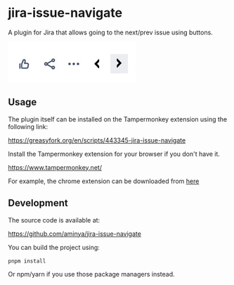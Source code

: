 # jira-issue-navigate

A plugin for Jira that allows going to the next/prev issue using buttons.

![preview](./docs/preview.jpg)

## Usage

The plugin itself can be installed on the Tampermonkey extension using the following link:

https://greasyfork.org/en/scripts/443345-jira-issue-navigate

Install the Tampermonkey extension for your browser if you don't have it.

https://www.tampermonkey.net/

For example, the chrome extension can be downloaded from [here](https://chrome.google.com/webstore/detail/tampermonkey/dhdgffkkebhmkfjojejmpbldmpobfkfo)

## Development

The source code is available at:

https://github.com/aminya/jira-issue-navigate

You can build the project using:

```
pnpm install
```

Or npm/yarn if you use those package managers instead.
